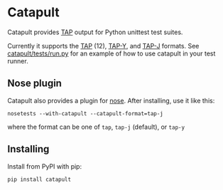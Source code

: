 Catapult
========

Catapult provides [TAP](http://testanything.org/) output for Python unittest test suites.

Currently it supports the [TAP][] (12), [TAP-Y][], and [TAP-J][] formats. See
[catapult/tests/run.py][] for an example of how to use catapult in your test runner.

[TAP]: http://testanything.org/tap-specification.html
[TAP-Y]: https://github.com/rubyworks/tapout/wiki/TAP-Y-J-Specification
[TAP-J]: https://github.com/rubyworks/tapout/wiki/TAP-Y-J-Specification
[catapult/tests/run.py]: https://github.com/jcelliott/catapult/blob/master/catapult/tests/run.py

Nose plugin
-----------

Catapult also provides a plugin for [nose][]. After installing, use it like this:

    nosetests --with-catapult --catapult-format=tap-j

where the format can be one of `tap`, `tap-j` (default), or `tap-y`

[nose]: https://nose.readthedocs.org/en/latest/

Installing
----------

Install from PyPI with pip:

    pip install catapult

